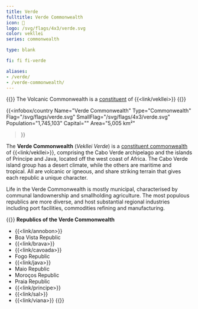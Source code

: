 ```yaml
---
title: Verde
fulltitle: Verde Commonwealth
icon: 🌹
logo: /svg/flags/4x3/verde.svg
color: vekllei
series: commonwealth

type: blank

fi: fi fi-verde

aliases:
- /verde/
- /verde-commonwealth/
---
```

{{<note series>}}
 The Volcanic Commonwealth is a [constituent](/constituents/) of {{<link/vekllei>}}
{{</note>}}

{{<infobox/country
   Name="Verde Commonwealth"
   Type="Commonwealth"
   Flag="/svg/flags/verde.svg"
   SmallFlag="/svg/flags/4x3/verde.svg"
   Population="1,745,103"
   Capital=""
   Area="5,005 km²"
 >}}

The <span class="fi fi-verde"></span> **Verde Commonwealth** (*Vekllei Verde*) is a [constituent commonwealth](/constituents/) of {{<link/vekllei>}}, comprising the Cabo Verde archipelago and the islands of Principe and Java, located off the west coast of Africa. The Cabo Verde island group has a desert climate, while the others are maritime and tropical. All are volcanic or igneous, and share striking terrain that gives each republic a unique character.

Life in the Verde Commonwealth is mostly municipal, characterised by communal landownership and smallholding agriculture. The most populous republics are more diverse, and host substantial regional industries including port facilities, commodities refining and manufacturing.

{{<note panel>}}
**Republics of the Verde Commonwealth**

* {{<link/annobon>}}
* Boa Vista Republic
* {{<link/brava>}}
* {{<link/cavoada>}}
* Fogo Republic
* {{<link/java>}}
* Maio Republic
* Moroços Republic
* Praia Republic
* {{<link/principe>}}
* {{<link/sal>}}
* {{<link/viana>}}
{{</note>}}